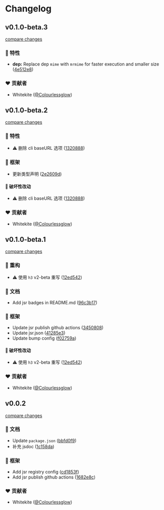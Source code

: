 # Changelog


## v0.1.0-beta.3

[compare changes](https://github.com/Colourlessglow/preview-serve/compare/v0.1.0-beta.2...v0.1.0-beta.3)

### 🚀 特性

- **dep:** Replace dep `mime` with `mrmime` for faster execution and smaller size ([4e512e8](https://github.com/Colourlessglow/preview-serve/commit/4e512e8))

### ❤️ 贡献者

- Whitekite ([@Colourlessglow](https://github.com/Colourlessglow))

## v0.1.0-beta.2

[compare changes](https://github.com/Colourlessglow/preview-serve/compare/v0.1.0-beta.1...v0.1.0-beta.2)

### 🚀 特性

- ⚠️  删除 cli baseURL 选项 ([1320888](https://github.com/Colourlessglow/preview-serve/commit/1320888))

### 🏡 框架

- 更新类型声明 ([2e2609d](https://github.com/Colourlessglow/preview-serve/commit/2e2609d))

#### 🚨 破坏性改动

- ⚠️  删除 cli baseURL 选项 ([1320888](https://github.com/Colourlessglow/preview-serve/commit/1320888))

### ❤️ 贡献者

- Whitekite ([@Colourlessglow](https://github.com/Colourlessglow))

## v0.1.0-beta.1

[compare changes](https://github.com/Colourlessglow/preview-serve/compare/v0.0.2...v0.1.0-beta.1)

### 💅 重构

- ⚠️  使用 `h3` v2-beta 重写 ([12ed542](https://github.com/Colourlessglow/preview-serve/commit/12ed542))

### 📖 文档

- Add jsr badges in README.md ([96c3b17](https://github.com/Colourlessglow/preview-serve/commit/96c3b17))

### 🏡 框架

- Update jsr publish github actions ([3450808](https://github.com/Colourlessglow/preview-serve/commit/3450808))
- Update jsr.json ([41285e3](https://github.com/Colourlessglow/preview-serve/commit/41285e3))
- Update bump config ([f02759a](https://github.com/Colourlessglow/preview-serve/commit/f02759a))

#### 🚨 破坏性改动

- ⚠️  使用 `h3` v2-beta 重写 ([12ed542](https://github.com/Colourlessglow/preview-serve/commit/12ed542))

### ❤️ 贡献者

- Whitekite ([@Colourlessglow](https://github.com/Colourlessglow))

## v0.0.2

[compare changes](https://github.com/Colourlessglow/preview-serve/compare/v0.0.1...v0.0.2)

### 📖 文档

- Update `package.json` ([bbfd0f9](https://github.com/Colourlessglow/preview-serve/commit/bbfd0f9))
- 补充 jsdoc ([1c158da](https://github.com/Colourlessglow/preview-serve/commit/1c158da))

### 🏡 框架

- Add jsr registry config ([cd1853f](https://github.com/Colourlessglow/preview-serve/commit/cd1853f))
- Add jsr publish github actions ([1682e8c](https://github.com/Colourlessglow/preview-serve/commit/1682e8c))

### ❤️ 贡献者

- Whitekite ([@Colourlessglow](http://github.com/Colourlessglow))

